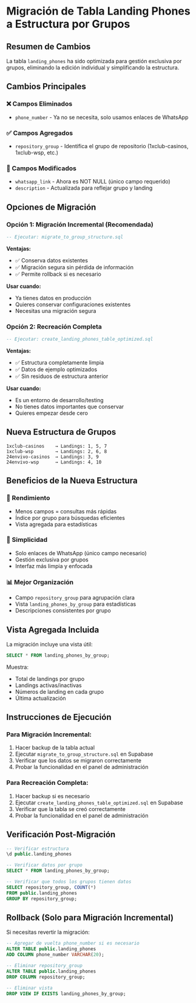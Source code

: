 # Migración de Tabla Landing Phones a Estructura por Grupos

## Resumen de Cambios

La tabla `landing_phones` ha sido optimizada para gestión exclusiva por grupos, eliminando la edición individual y simplificando la estructura.

## Cambios Principales

### ❌ Campos Eliminados
- `phone_number` - Ya no se necesita, solo usamos enlaces de WhatsApp

### ✅ Campos Agregados
- `repository_group` - Identifica el grupo de repositorio (1xclub-casinos, 1xclub-wsp, etc.)

### 🔧 Campos Modificados
- `whatsapp_link` - Ahora es NOT NULL (único campo requerido)
- `description` - Actualizada para reflejar grupo y landing

## Opciones de Migración

### Opción 1: Migración Incremental (Recomendada)
```sql
-- Ejecutar: migrate_to_group_structure.sql
```
**Ventajas:**
- ✅ Conserva datos existentes
- ✅ Migración segura sin pérdida de información
- ✅ Permite rollback si es necesario

**Usar cuando:**
- Ya tienes datos en producción
- Quieres conservar configuraciones existentes
- Necesitas una migración segura

### Opción 2: Recreación Completa
```sql
-- Ejecutar: create_landing_phones_table_optimized.sql
```
**Ventajas:**
- ✅ Estructura completamente limpia
- ✅ Datos de ejemplo optimizados
- ✅ Sin residuos de estructura anterior

**Usar cuando:**
- Es un entorno de desarrollo/testing
- No tienes datos importantes que conservar
- Quieres empezar desde cero

## Nueva Estructura de Grupos

```
1xclub-casinos    → Landings: 1, 5, 7
1xclub-wsp        → Landings: 2, 6, 8
24envivo-casinos  → Landings: 3, 9
24envivo-wsp      → Landings: 4, 10
```

## Beneficios de la Nueva Estructura

### 🚀 Rendimiento
- Menos campos = consultas más rápidas
- Índice por grupo para búsquedas eficientes
- Vista agregada para estadísticas

### 🎯 Simplicidad
- Solo enlaces de WhatsApp (único campo necesario)
- Gestión exclusiva por grupos
- Interfaz más limpia y enfocada

### 📊 Mejor Organización
- Campo `repository_group` para agrupación clara
- Vista `landing_phones_by_group` para estadísticas
- Descripciones consistentes por grupo

## Vista Agregada Incluida

La migración incluye una vista útil:

```sql
SELECT * FROM landing_phones_by_group;
```

Muestra:
- Total de landings por grupo
- Landings activas/inactivas
- Números de landing en cada grupo
- Última actualización

## Instrucciones de Ejecución

### Para Migración Incremental:
1. Hacer backup de la tabla actual
2. Ejecutar `migrate_to_group_structure.sql` en Supabase
3. Verificar que los datos se migraron correctamente
4. Probar la funcionalidad en el panel de administración

### Para Recreación Completa:
1. Hacer backup si es necesario
2. Ejecutar `create_landing_phones_table_optimized.sql` en Supabase
3. Verificar que la tabla se creó correctamente
4. Probar la funcionalidad en el panel de administración

## Verificación Post-Migración

```sql
-- Verificar estructura
\d public.landing_phones

-- Verificar datos por grupo
SELECT * FROM landing_phones_by_group;

-- Verificar que todos los grupos tienen datos
SELECT repository_group, COUNT(*) 
FROM public.landing_phones 
GROUP BY repository_group;
```

## Rollback (Solo para Migración Incremental)

Si necesitas revertir la migración:

```sql
-- Agregar de vuelta phone_number si es necesario
ALTER TABLE public.landing_phones 
ADD COLUMN phone_number VARCHAR(20);

-- Eliminar repository_group
ALTER TABLE public.landing_phones 
DROP COLUMN repository_group;

-- Eliminar vista
DROP VIEW IF EXISTS landing_phones_by_group;
```
